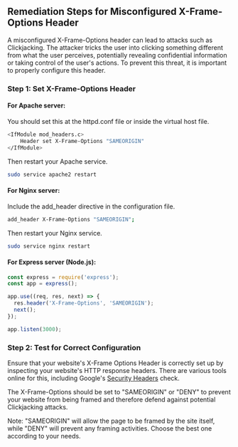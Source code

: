 

## Remediation Steps for Misconfigured X-Frame-Options Header
A misconfigured X-Frame-Options header can lead to attacks such as Clickjacking. The attacker tricks the user into clicking something different from what the user perceives, potentially revealing confidential information or taking control of the user's actions. To prevent this threat, it is important to properly configure this header.

### Step 1: Set X-Frame-Options Header

#### For Apache server: 
You should set this at the httpd.conf file or inside the virtual host file.

```bash
<IfModule mod_headers.c>
    Header set X-Frame-Options "SAMEORIGIN"
</IfModule>
```
Then restart your Apache service.

```bash
sudo service apache2 restart
```

#### For Nginx server:
Include the add_header directive in the configuration file.
```bash
add_header X-Frame-Options "SAMEORIGIN";
```
Then restart your Nginx service.

```bash
sudo service nginx restart
```

#### For Express server (Node.js):
```javascript
const express = require('express');
const app = express();

app.use((req, res, next) => {
  res.header('X-Frame-Options', 'SAMEORIGIN');
  next();
});

app.listen(3000);
```

### Step 2: Test for Correct Configuration
Ensure that your website's X-Frame Options Header is correctly set up by inspecting your website's HTTP response headers. There are various tools online for this, including Google's [Security Headers](https://securityheaders.com/) check. 

The X-Frame-Options should be set to "SAMEORIGIN" or "DENY" to prevent your website from being framed and therefore defend against potential Clickjacking attacks.

Note: "SAMEORIGIN" will allow the page to be framed by the site itself, while "DENY" will prevent any framing activities. Choose the best one according to your needs. 